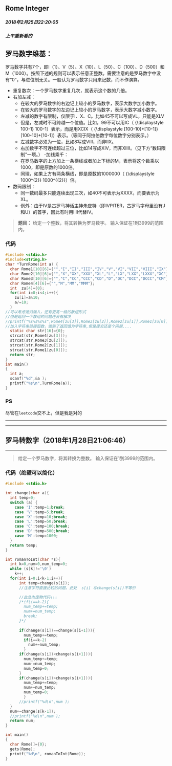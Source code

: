 ## Rome  Integer
##### 2018年2月25日22:20:05
##### 上午重新看的
## **罗马数字维基**：  
罗马数字共有7个，即Ⅰ（1）、Ⅴ（5）、Ⅹ（10）、Ⅼ（50）、Ⅽ（100）、Ⅾ（500）和Ⅿ（1000）。按照下述的规则可以表示任意正整数。需要注意的是罗马数字中没有“0”，与进位制无关。一般认为罗马数字只用来记数，而不作演算。
- 重复数次：一个罗马数字重复几次，就表示这个数的几倍。
- 右加左减：
	- 在较大的罗马数字的右边记上较小的罗马数字，表示大数字加小数字。
	- 在较大的罗马数字的左边记上较小的罗马数字，表示大数字减小数字。
	- 左减的数字有限制，仅限于I、X、C。比如45不可以写成VL，只能是XLV
	- 但是，左减时不可跨越一个位值。比如，99不可以用IC（ {\displaystyle 100-1} 100-1）表示，而是用XCIX（ {\displaystyle [100-10]+[10-1]} [100-10]+[10-1]）表示。（等同于阿拉伯数字每位数字分别表示。）
	- 左减数字必须为一位，比如8写成VIII，而非IIX。
	- 右加数字不可连续超过三位，比如14写成XIV，而非XIIII。（见下方“数码限制”一项。）
-加线乘千：
	- 在罗马数字的上方加上一条横线或者加上下标的Ⅿ，表示将这个数乘以1000，即是原数的1000倍。
	- 同理，如果上方有两条横线，即是原数的1000000（ {\displaystyle 1000^{2}} 1000^{{2}}）倍。
- 数码限制：
	- 同一数码最多只能连续出现三次，如40不可表示为XXXX，而要表示为XL。
	- 例外：由于IV是古罗马神话主神朱庇特（即IVPITER，古罗马字母里没有J和U）的首字，因此有时用IIII代替IV。

>**题目：**
给定一个整数，将其转换为罗马数字。
输入保证在1到3999的范围内。

### 代码
```c
#include <stdio.h>
#include<string.h>
char *TurnRome(int a) {
  char Rome1[10][6]={"","I","II","III","IV","V","VI","VII","VIII","IX"};
  char Rome2[10][6]={"","X","XX","XXX","XL","L","LX","LXX","LXXX","XC"};
  char Rome3[10][6]={"","C","CC","CCC","CD","D","DC","DCC","DCCC","CM"};
  char Rome4[4][6]={"","M","MM","MMM"};
  int  zu[4]={0};
  for(int i=0;i<4;i++){
    zu[i]=a%10;
    a/=10;
  }
//可以考虑递归输入，还有更高一级的数组形式
//但是返回一个数组的问题还没有解决  
//printf("%s%s%s%s",Rome4[zu[3]],Rome3[zu[2]],Rome2[zu[1]],Rome1[zu[0]]);
//加入字符串链接函数，做到了返回值为字符串,但是提交还是个问题....
  static char str[16]={0};
  strcat(str,Rome4[zu[3]]);
  strcat(str,Rome3[zu[2]]);
  strcat(str,Rome2[zu[1]]);
  strcat(str,Rome1[zu[0]]);
  return str;
}
int main()
{
  int a;
  scanf("%d",&a );
  printf("%s\n",TurnRome(a));
}
```
### PS
尽管在``leetcode``交不上，但是我是对的
****
****


## 罗马转数字（2018年1月28日21:06:46）
***
>给定一个罗马数字，将其转换为整数。
输入保证在1到3999的范围内。

### 代码（绝壁可以简化）
```c
#include <stdio.h>

int change(char a){
  int temp=0;
  switch (a) {
    case 'I':temp=1;break;
    case 'V':temp=5;break;
    case 'X':temp=10;break;
    case 'L':temp=50;break;
    case 'C':temp=100;break;
    case 'D':temp=500;break;
    case 'M':temp=1000;
  }
  return temp;
}

int romanToInt(char *s){
  int k=0,num=0,num_temp=0;
  while (s[k]!='\0')
    k++;
  for(int i=0;i<k-1;i++){
      int temp=change(s[i]);
      //注意字符直接比较的问题，此处  s[i] 与change(s[i])不等价

      //此处为废物代码↓↓↓
      /*if(i==k-2){
        num_temp+=temp;
        num+=num_temp;
        break;
      }*/
      
      if(change(s[i])==change(s[i+1])){
        num_temp+=temp;
        if(i==k-2)
          num+=num_temp;
        }
      if(change(s[i])<change(s[i+1])){
        num_temp+=temp;
        num-=num_temp;
        num_temp=0;
      }
      if(change(s[i])>change(s[i+1])){
        num_temp+=temp;
        num+=num_temp;
        num_temp=0;
        }
      //printf("%d\n",num );
  }
  num+=change(s[k-1]);
  //printf("%d\n",num );
  return num;
}

int main()
{
  char Rome[]={0};
  gets(Rome);
  printf("%d\n", romanToInt(Rome));
}
```
